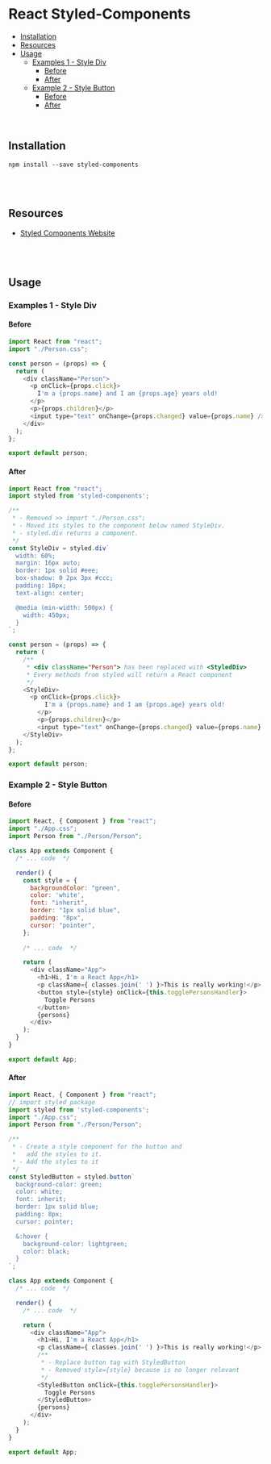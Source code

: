 # React Styled-Components
- [Installation](#installation)
- [Resources](#resources)
- [Usage](#usage)
  * [Examples 1 - Style Div](#examples-1---style-div)
    + [Before](#before)
    + [After](#after)
  * [Example 2 - Style Button](#example-2---style-button)
    + [Before](#before-1)
    + [After](#after-1)

<br>


## Installation

`npm install --save styled-components`

<br><br>



## Resources

- [Styled Components Website](https://styled-components.com/)

<br><br>

## Usage

### Examples 1 - Style Div

#### Before

```javascript
import React from "react";
import "./Person.css";

const person = (props) => {
  return (
    <div className="Person">
      <p onClick={props.click}>
        I'm a {props.name} and I am {props.age} years old!
      </p>
      <p>{props.children}</p>
      <input type="text" onChange={props.changed} value={props.name} />
    </div>
  );
};

export default person;
```



#### After

```javascript
import React from "react";
import styled from 'styled-components';

/**
 * - Removed >> import "./Person.css";
 * - Moved its styles to the component below named StyleDiv.
 * - styled.div returns a component. 
 */
const StyleDiv = styled.div`
  width: 60%;
  margin: 16px auto;
  border: 1px solid #eee;
  box-shadow: 0 2px 3px #ccc;
  padding: 16px;
  text-align: center;

  @media (min-width: 500px) {
    width: 450px;
  }
`;

const person = (props) => {
  return (
    /**
     * <div className="Person"> has been replaced with <StyledDiv>
     * Every methods from styled will return a React component
     */
    <StyleDiv>
      <p onClick={props.click}>
          I'm a {props.name} and I am {props.age} years old!
        </p>
        <p>{props.children}</p>
        <input type="text" onChange={props.changed} value={props.name} />
    </StyleDiv>
  );
};

export default person;

```





### Example 2 - Style Button

#### Before

```javascript
import React, { Component } from "react";
import "./App.css";
import Person from "./Person/Person";

class App extends Component {
  /* ... code  */

  render() {
    const style = {
      backgroundColor: "green",
      color: 'white',
      font: "inherit",
      border: "1px solid blue",
      padding: "8px",
      cursor: "pointer",
    };
      
    /* ... code  */

    return (
      <div className="App">
        <h1>Hi, I'm a React App</h1>
        <p className={ classes.join(' ') }>This is really working!</p>
        <button style={style} onClick={this.togglePersonsHandler}>
          Toggle Persons
        </button>
        {persons}
      </div>
    );
  }
}

export default App;
```



#### After

```javascript
import React, { Component } from "react";
// import styled package
import styled from 'styled-components';
import "./App.css";
import Person from "./Person/Person";

/**
 * - Create a style component for the button and
 *   add the styles to it.
 * - Add the styles to it
 */
const StyledButton = styled.button`
  background-color: green;
  color: white;
  font: inherit;
  border: 1px solid blue;
  padding: 8px;
  cursor: pointer;

  &:hover {
    background-color: lightgreen;
    color: black;
  }
`;

class App extends Component {
  /* ... code  */

  render() {
    /* ... code  */

    return (
      <div className="App">
        <h1>Hi, I'm a React App</h1>
        <p className={ classes.join(' ') }>This is really working!</p>
		/**
		 * - Replace button tag with StyledButton 
		 * - Removed style={style} because is no longer relevant
		 */
        <StyledButton onClick={this.togglePersonsHandler}>
          Toggle Persons
        </StyledButton>
        {persons}
      </div>
    );
  }
}

export default App;
```

